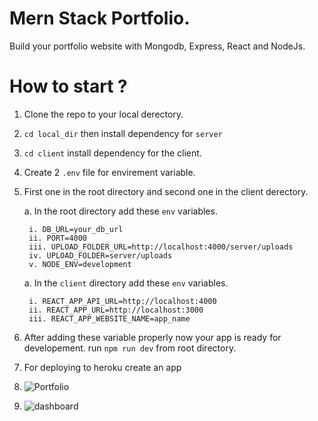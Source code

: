 # Mern Stack Portfolio.

Build your portfolio website with Mongodb, Express, React and NodeJs.

# How to start ?
1. Clone the repo to your local derectory.
2. `cd local_dir` then install dependency for `server`
3. `cd client` install dependency for the client. 
4. Create 2 `.env` file for envirement variable. 
5. First one in the root directory and second one in the client derectory.

    a. In the root directory add these `env` variables.
        
        i. DB_URL=your_db_url
        ii. PORT=4000
        iii. UPLOAD_FOLDER_URL=http://localhost:4000/server/uploads
        iv. UPLOAD_FOLDER=server/uploads
        v. NODE_ENV=development
    
    a. In the `client` directory add these `env` variables.
        
        i. REACT_APP_API_URL=http://localhost:4000
        ii. REACT_APP_URL=http://localhost:3000
        iii. REACT_APP_WEBSITE_NAME=app_name

6. After adding these variable properly now your app is ready for developement. run `npm run dev` from root directory.

7. For deploying to heroku create an app

8. ![Portfolio](https://woocommerce.com/wp-content/uploads/2012/01/2016-02-17-at-09.57.png?w=950)
9. ![dashboard](https://woocommerce.com/wp-content/uploads/2012/01/2016-02-17-at-09.57.png?w=950)